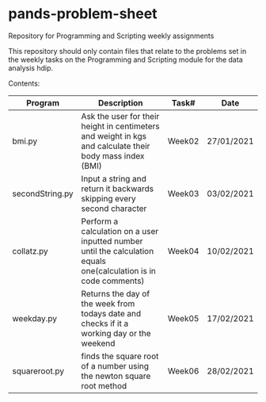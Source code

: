 # pands-problem-sheet
Repository for Programming and Scripting  weekly assignments

This repository should only contain files that relate to the problems set in the weekly tasks on the Programming and Scripting module for the data analysis hdip.

Contents:

|Program        |Description                                                                                                       |Task#   |Date      |
|---------------|------------------------------------------------------------------------------------------------------------------|--------|----------|
|bmi.py         |Ask the user for their height in centimeters and weight in kgs and calculate their body mass index (BMI)          |Week02  |27/01/2021|
|secondString.py|Input a string and return it backwards skipping every second character                                            |Week03  |03/02/2021|
|collatz.py     |Perform a calculation on a user inputted number until the calculation equals one(calculation is in code comments) |Week04  |10/02/2021|
|weekday.py     |Returns the day of the week from todays date and checks if it a working day or the weekend                        |Week05  |17/02/2021|
|squareroot.py  |finds the square root of a number using the newton square root method                                             |Week06  |28/02/2021|

